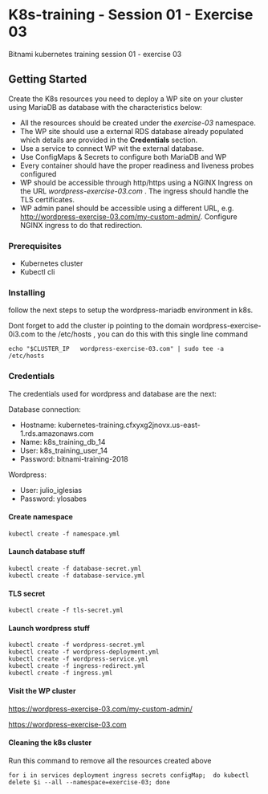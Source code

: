 # K8s-training - Session 01 - Exercise 03

Bitnami kubernetes training session 01 - exercise 03

## Getting Started

Create the K8s resources you need to deploy a WP site on your cluster using
MariaDB as database with the characteristics below:

* All the resources should be created under the *exercise-03* namespace.
* The WP site should use a external RDS database already populated which details
are provided in the **Credentials** section.
* Use a service to connect WP wit the external database.
* Use ConfigMaps & Secrets to configure both MariaDB and WP
* Every container should have the proper readiness and liveness probes
configured
* WP should be accessible through http/https using a NGINX Ingress on the URL
*wordpress-exercise-03.com* . The ingress should handle the TLS certificates.
* WP admin panel should be accessible using a different URL, e.g.
http://wordpress-exercise-03.com/my-custom-admin/. Configure NGINX ingress to do that
redirection.

### Prerequisites

* Kubernetes cluster
* Kubectl cli

### Installing

follow the next steps to setup the wordpress-mariadb environment in k8s.

Dont forget to add the cluster ip pointing to the domain wordpress-exercise-0i3.com to the /etc/hosts , you can do this with this single line command
```
echo "$CLUSTER_IP   wordpress-exercise-03.com" | sudo tee -a /etc/hosts
```

### Credentials

The credentials used for wordpress and database are the next:

Database connection:
  * Hostname: kubernetes-training.cfxyxg2jnovx.us-east-1.rds.amazonaws.com
  * Name: k8s_training_db_14
  * User: k8s_training_user_14
  * Password: bitnami-training-2018

Wordpress:
  * User: julio_iglesias
  * Password: ylosabes


#### Create namespace
```
kubectl create -f namespace.yml
```

#### Launch database stuff
```
kubectl create -f database-secret.yml
kubectl create -f database-service.yml
```
#### TLS secret
```
kubectl create -f tls-secret.yml
```


#### Launch wordpress stuff
```
kubectl create -f wordpress-secret.yml
kubectl create -f wordpress-deployment.yml
kubectl create -f wordpress-service.yml
kubectl create -f ingress-redirect.yml
kubectl create -f ingress.yml
```


#### Visit the WP cluster
https://wordpress-exercise-03.com/my-custom-admin/ 

https://wordpress-exercise-03.com 

#### Cleaning the k8s cluster
Run this command to remove all the resources created above
```
for i in services deployment ingress secrets configMap;  do kubectl delete $i --all --namespace=exercise-03; done
```
